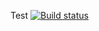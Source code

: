 Test
[![Build status](https://ci.appveyor.com/api/projects/status/f6yrbhh3hk8vwgvv?svg=true)](https://ci.appveyor.com/project/AlTeleg/object)
